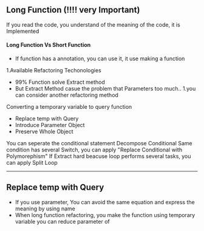
## Long Function (!!!! very Important)

If you read the code, you understand of the meaning of the code, it is Implemented

#### Long Function Vs Short Function 
- If function has a annotation, you can use it, it use making a function
  
1.Available Refactoring Techonologies 
- 99% Function solve Extract method 
- But Extract Method casue the problem that Parameters too much..
  1.you can consider another refactoring method 
  
Converting a temporary variable to query function 
- Replace temp with Query
- Introduce Parameter Object
- Preserve Whole Object

You can seperate the conditional statement Decompose Conditional
Same condition has several Switch, you can apply "Replace Conditional with Polymorephism"
If Extract hard beacuse loop performs several tasks, you can apply Split Loop
 
---

## Replace temp with Query 

- If you use parameter, You can avoid the same equation and express the meaning by using name 
- When long function refactoring, you make the function using temporary variable 
  you can reduce parameter of 